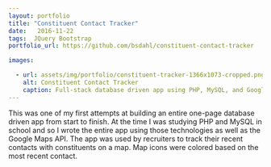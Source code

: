 ```yaml
---
layout: portfolio
title: "Constituent Contact Tracker"
date:   2016-11-22
tags:  JQuery Bootstrap
portfolio_url: https://github.com/bsdahl/constituent-contact-tracker

images:

  - url: assets/img/portfolio/constituent-tracker-1366x1073-cropped.png
    alt: Constituent Contact Tracker
    caption: Full-stack database driven app using PHP, MySQL, and Google Maps API
---
```


This was one of my first attempts at building an entire one-page database driven app from start to finish. At the time I was studying PHP and MySQL in school and so I wrote the entire app using those technologies as well as the Google Maps API. The app was used by recruiters to track their recent contacts with constituents on a map. Map icons were colored based on the most recent contact.
